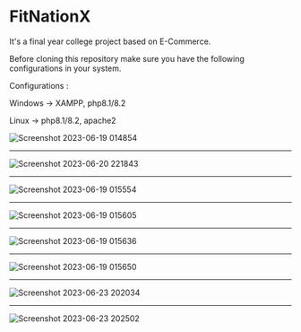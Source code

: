 # FitNationX
It's a final year college project based on E-Commerce.

Before cloning this repository make sure you have the following configurations in your system.

Configurations :

Windows -> XAMPP, php8.1/8.2


Linux -> php8.1/8.2, apache2

![Screenshot 2023-06-19 014854](https://github.com/AshutoshSingh47/E-Commerce/assets/67503435/2d7d97c3-0177-46ba-acae-6d0723de3123)

<hr>

![Screenshot 2023-06-20 221843](https://github.com/AshutoshSingh47/E-Commerce/assets/67503435/f60b1203-0d5a-487c-8128-1ec143b40ee1)

<hr>

![Screenshot 2023-06-19 015554](https://github.com/AshutoshSingh47/E-Commerce/assets/67503435/b8ff5b98-b669-4f29-8ff0-c2a0f873343d)

<hr>

![Screenshot 2023-06-19 015605](https://github.com/AshutoshSingh47/E-Commerce/assets/67503435/35677832-622e-4c32-8db3-7f4e2d949504)

<hr>

![Screenshot 2023-06-19 015636](https://github.com/AshutoshSingh47/E-Commerce/assets/67503435/869ec804-748a-483a-866a-375244890b8d)

<hr>

![Screenshot 2023-06-19 015650](https://github.com/AshutoshSingh47/E-Commerce/assets/67503435/d3a3bcb7-2755-4006-91a6-5fc856d6de50)

<hr>

![Screenshot 2023-06-23 202034](https://github.com/AshutoshSingh47/E-Commerce/assets/67503435/09e148bb-5441-45e7-a388-8b39e410c2b5)

<hr>

![Screenshot 2023-06-23 202502](https://github.com/AshutoshSingh47/E-Commerce/assets/67503435/8d85e10a-abbe-40bd-9649-93479eec4592)











